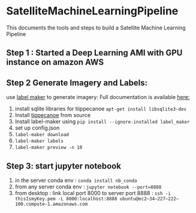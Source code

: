 # SatelliteMachineLearningPipeline

This documents the tools and steps to build a Satellite Machine Learning Pipeline

## Step 1 : Started a Deep Learning AMI with GPU instance on amazon AWS

## Step 2 Generate Imagery and Labels:

use [label maker](https://github.com/developmentseed/label-maker) to generate imagery:
Full documentation is available [here:](http://devseed.com/label-maker/)
1) install sqlite libraries for tiippecanoe `apt-get install libsqlite3-dev`
2) Install [tippecanoe](https://github.com/mapbox/tippecanoe) from source
3) Install label-maker using `pip install --ignore-installed label_maker`
4) set up config.json
5) `label-maker download`
6) `label-maker labels`
7) `label-maker preview -n 10`

## Step 3:  start jupyter notebook
1) in the server conda env : `conda install nb_conda`
2) from any server conda env : `jupyter notebook --port=8888`
3) from desktop : link local port 8000 to server port 8888 : `ssh -i thisIsmyKey.pem -L 8000:localhost:8888 ubuntu@ec2–34–227–222–100.compute-1.amazonaws.com`
